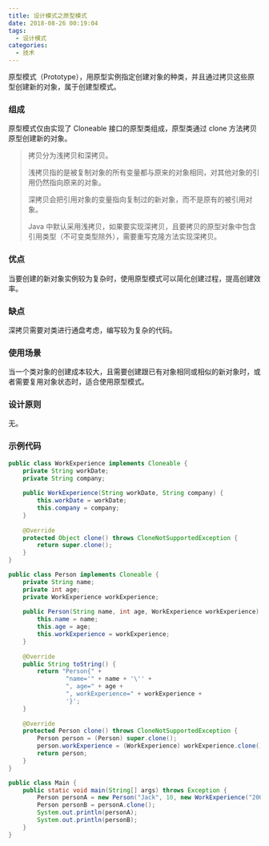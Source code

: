 ```yaml
---
title: 设计模式之原型模式
date: 2018-08-26 00:19:04
tags:
  - 设计模式
categories:
  - 技术
---
```


原型模式（Prototype），用原型实例指定创建对象的种类，并且通过拷贝这些原型创建新的对象，属于创建型模式。





<!-- more -->




### 组成

原型模式仅由实现了 Cloneable 接口的原型类组成，原型类通过 clone 方法拷贝原型创建新的对象。

> 拷贝分为浅拷贝和深拷贝。
>
> 浅拷贝指的是被复制对象的所有变量都与原来的对象相同，对其他对象的引用仍然指向原来的对象。
>
> 深拷贝会把引用对象的变量指向复制过的新对象，而不是原有的被引用对象。
>
> Java 中默认采用浅拷贝，如果要实现深拷贝，且要拷贝的原型对象中包含引用类型（不可变类型除外），需要重写克隆方法实现深拷贝。



### 优点

当要创建的新对象实例较为复杂时，使用原型模式可以简化创建过程，提高创建效率。

 

### 缺点

深拷贝需要对类进行通盘考虑，编写较为复杂的代码。



### 使用场景

当一个类对象的创建成本较大，且需要创建跟已有对象相同或相似的新对象时，或者需要复用对象状态时，适合使用原型模式。



### 设计原则

无。



### 示例代码

```java
public class WorkExperience implements Cloneable {
    private String workDate;
    private String company;
    
    public WorkExperience(String workDate, String company) {
        this.workDate = workDate;
        this.company = company;
    }
    
    @Override
    protected Object clone() throws CloneNotSupportedException {
        return super.clone();
    }
}

public class Person implements Cloneable {
    private String name;
    private int age;
    private WorkExperience workExperience;
    
    public Person(String name, int age, WorkExperience workExperience) {
        this.name = name;
        this.age = age;
        this.workExperience = workExperience;
    }
    
    @Override
    public String toString() {
        return "Person{" +
                "name='" + name + '\'' +
                ", age=" + age +
                ", workExperience=" + workExperience +
                '}';
    }
    
    @Override
    protected Person clone() throws CloneNotSupportedException {
        Person person = (Person) super.clone();
        person.workExperience = (WorkExperience) workExperience.clone();
        return person;
    }
}

public class Main {
    public static void main(String[] args) throws Exception {
    	Person personA = new Person("Jack", 10, new WorkExperience("2000-01-01", "XX"));
    	Person personB = personA.clone();
        System.out.println(personA);
        System.out.println(personB);
    }
}
```

